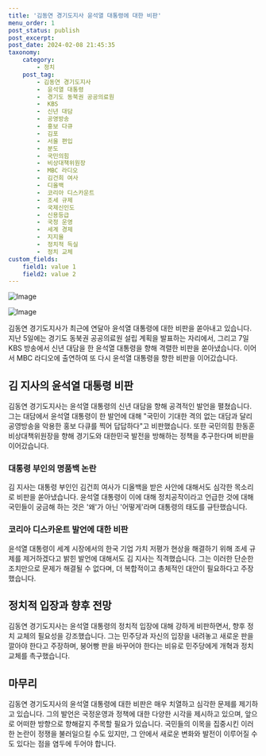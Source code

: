 ```yaml
---
title: '김동연 경기도지사 윤석열 대통령에 대한 비판'
menu_order: 1
post_status: publish
post_excerpt: 
post_date: 2024-02-08 21:45:35
taxonomy:
    category:
        - 정치
    post_tag:
        - 김동연 경기도지사
        -  윤석열 대통령
        -  경기도 동북권 공공의료원
        -  KBS
        -  신년 대담
        -  공영방송
        -  홍보 다큐
        -  김포
        -  서울 편입
        -  분도
        -  국민의힘
        -  비상대책위원장
        -  MBC 라디오
        -  김건희 여사
        -  디올백
        -  코리아 디스카운트
        -  조세 규제
        -  국제신인도
        -  신용등급
        -  국정 운영
        -  세계 경제
        -  지지율
        -  정치적 득실
        -  정치 교체
custom_fields:
    field1: value 1
    field2: value 2
---
```


![Image](https://imgnews.pstatic.net/image/666/2024/02/08/0000033264_001_20240208205501748.jpg?type=w647)

![Image](https://imgnews.pstatic.net/image/666/2024/02/08/0000033264_002_20240208205501786.jpg?type=w647)

김동연 경기도지사가 최근에 연달아 윤석열 대통령에 대한 비판을 쏟아내고 있습니다. 지난 5일에는 경기도 동북권 공공의료원 설립 계획을 발표하는 자리에서, 그리고 7일 KBS 방송에서 신년 대담을 한 윤석열 대통령을 향해 격렬한 비판을 쏟아냈습니다. 이어서 MBC 라디오에 출연하여 또 다시 윤석열 대통령을 향한 비판을 이어갔습니다.
## 김 지사의 윤석열 대통령 비판
김동연 경기도지사는 윤석열 대통령의 신년 대담을 향해 공격적인 발언을 펼쳤습니다. 그는 대담에서 윤석열 대통령이 한 발언에 대해 "국민이 기대한 격의 없는 대담과 달리 공영방송을 악용한 홍보 다큐를 찍어 답답하다"고 비판했습니다. 또한 국민의힘 한동훈 비상대책위원장을 향해 경기도와 대한민국 발전을 방해하는 정책을 추구한다며 비판을 이어갔습니다.
### 대통령 부인의 명품백 논란
김 지사는 대통령 부인인 김건희 여사가 디올백을 받은 사안에 대해서도 심각한 목소리로 비판을 쏟아냈습니다. 윤석열 대통령이 이에 대해 정치공작이라고 언급한 것에 대해 국민들이 궁금해 하는 것은 '왜'가 아닌 '어떻게'라며 대통령의 태도를 규탄했습니다.
### 코리아 디스카운트 발언에 대한 비판
윤석열 대통령이 세계 시장에서의 한국 기업 가치 저평가 현상을 해결하기 위해 조세 규제를 제거하겠다고 밝힌 발언에 대해서도 김 지사는 직격했습니다. 그는 이러한 단순한 조치만으로 문제가 해결될 수 없다며, 더 복합적이고 총체적인 대안이 필요하다고 주장했습니다.
## 정치적 입장과 향후 전망
김동연 경기도지사는 윤석열 대통령의 정치적 입장에 대해 강하게 비판하면서, 향후 정치 교체의 필요성을 강조했습니다. 그는 민주당과 자신의 입장을 내려놓고 새로운 판을 깔아야 한다고 주장하며, 붕어빵 판을 바꾸어야 한다는 비유로 민주당에게 개혁과 정치 교체를 촉구했습니다.
## 마무리
김동연 경기도지사의 윤석열 대통령에 대한 비판은 매우 치열하고 심각한 문제를 제기하고 있습니다. 그의 발언은 국정운영과 정책에 대한 다양한 시각을 제시하고 있으며, 앞으로 어떠한 방향으로 향해갈지 주목할 필요가 있습니다. 국민들의 이목을 집중시킨 이러한 논란이 정쟁을 불러일으킬 수도 있지만, 그 안에서 새로운 변화와 발전이 이루어질 수도 있다는 점을 염두에 두어야 합니다.
